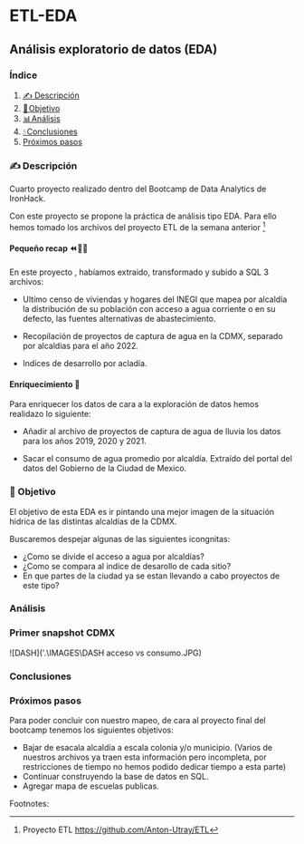 # ETL-EDA

## Análisis exploratorio de datos (EDA)

### Índice

1. [✍️ Descripción](#descripcion)
2. [🎯 Objetivo](#objetivo)
3. [📊 Análisis](#analisis)
4. [💧 Conclusiones](#conclusion)
5. [Próximos pasos](#próximos)

### ✍️ Descripción<a name="descripcion"/>

Cuarto proyecto realizado dentro del Bootcamp de Data Analytics de IronHack.

Con este proyecto se propone la práctica de análisis tipo EDA. Para ello hemos tomado los archivos del proyecto ETL de la semana anterior [^1]

#### Pequeño recap ⏪ 👩‍🏫 

En este proyecto , habíamos extraido, transformado y subido a SQL 3 archivos:

- Ultímo censo de viviendas y hogares del INEGI que mapea por alcaldía la distribución de su población con acceso a agua corriente o en su defecto, las fuentes alternativas de abastecimiento. 

- Recopilación de proyectos de captura de agua en la CDMX, separado por alcaldias para el año 2022. 

- Indices de desarrollo por acladía.


#### Enriquecimiento 🧬 

Para enriquecer los datos de cara a la exploración de datos hemos realidazo lo siguiente:

- Añadir al archivo de proyectos de captura de agua de lluvia los datos para los años 2019, 2020 y 2021.

- Sacar el consumo de agua promedio por alcaldía. Extraído del portal del datos del Gobierno de la Ciudad de Mexico. 

### 🎯 Objetivo<a name="objetivo"/>

El objetivo de esta EDA es ir pintando una mejor imagen de la situación hidrica de las distintas alcaldías de la CDMX. 

Buscaremos despejar algunas de las siguientes icongnitas: 

- ¿Como se divide el acceso a agua por alcaldías?
- ¿Como se compara al indice de desarollo de cada sitio?
- En que partes de la ciudad ya se estan llevando a cabo proyectos de este tipo? 

### Análisis<a name="analisis"/>

### Primer snapshot CDMX 

![DASH]('.\IMAGES\DASH acceso vs consumo.JPG)


### Conclusiones<a name="conclusiones"/>

### Próximos pasos<a name="próximos"/>

Para poder concluir con nuestro mapeo, de cara al proyecto final del bootcamp tenemos los siguientes objetivos: 

- Bajar de esacala alcaldía a escala colonia y/o municipio. (Varios de nuestros archivos ya traen esta información pero incompleta, por restricciones de tiempo no hemos podido dedicar tiempo a esta parte)
- Continuar construyendo la base de datos en SQL.
- Agregar mapa de escuelas publicas. 

Footnotes:
[^1]: Proyecto ETL https://github.com/Anton-Utray/ETL